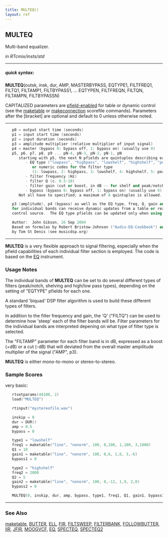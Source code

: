 ```yaml
---
title: MULTEQ()
layout: ref
---
```


## MULTEQ

Multi-band equalizer.

*in RTcmix/insts/std*  
  

-----

##### quick syntax:

**MULTEQ**(outsk, insk, dur, AMP, MASTERBYPASS, EQTYPE1, FILTFREQ1,
FILTQ1, FILTAMP1, FILTBYPASS1, ... EQTYPEN, FILTFREQN, FILTQN, FILTAMPN,
FILTBYPASSN)

CAPITALIZED parameters are [pfield-enabled](pfield-enabled.html) for
table or dynamic control (see the
[maketable](../scorefile/maketable.html) or
[makeconnection](../scorefile/makeconnection.html) scorefile
commands). Parameters after the \[bracket\] are optional and default to
0 unless otherwise noted.

-----

  

```cpp
   p0 = output start time (seconds)
   p1 = input start time (seconds)
   p2 = input duration (seconds)
   p3 = amplitude multiplier (relative multiplier of input signal)
   p4 = master (bypass 0: bypass off, 1: bypass on) (usually use 0)
   p5, p6, p7, p8, p9 ... pN-4, pN-3, pN-2, pN-1, pN
      starting with p5, the next N pfields are quintuples describing each EQ band:
         - EQ type ("lowpass", "highpass", "lowshelf", "highshelf", "peaknotch")
            or numeric codes for the filter type
            (1: lowpass, 2: highpass, 3: lowshelf, 4: highshelf, 5: peaknotch)
         - filter frequency (Hz)
         - filter Q (c. 0.5-10)
         - filter gain (cut or boost, in dB -- for shelf and peak/notch only)
         - bypass (bypass 0: bypass off, 1: bypass on) (usually use 0)
      Not all have to specified; a maximum of 8 quintuples is allowed.

   p3 (amplitude), p4 (bypass) as well as the EQ type, freq, Q, gain and bypass pfields
   for individual bands can receive dynamic updates from a table or real-time
   control source.  The EQ type pfields can be updated only when using numeric codes

   Author:  John Gibson, 26 Sep 2004
   Based on formulas by Robert Bristow-Johnson ("Audio-EQ-Cookbook") and code
   by Tom St Denis (see musicdsp.org)
```

  

-----

  
  
**MULTEQ** is a very flexible approach to signal filtering, especially
when the pfield capabilities of each individual filter section is
employed. The code is based on the [EQ](EQ.html) instrument.

### Usage Notes

The individual bands of **MULTEQ** can be set to do several different
types of filters (peak/notch, shelving and high/low pass types),
depending on the setting of "EQTYPE" pfields for each one.

A standard 'biquad' DSP filter algorithm is used to build these
different types of filters.

In addition to the filter frequency and gain, the 'Q' ("FILTQ") can be
used to determine how 'steep' each of the filter bands will be. Filter
parameters for the individual bands are interpreted depening on what
type of filter type is selected.

The "FILTAMP" parameter for each filter band is in dB, expressed as a
boost (+dB) or a cut (-dB) that will deviated from the overall master
ampilitude multiplier of the signal ("AMP", p3).

**MULTEQ** is either mono-to-mono or stereo-to-stereo.

### Sample Scores

very basic:

```cpp
   rtsetparams(44100, 2)
   load("MULTEQ")

   rtinput("mystereofile.wav")

   inskip = 0
   dur = DUR()
   amp = 0.5
   bypass = 0

   type1 = "lowshelf"
   freq1 = maketable("line", "nonorm", 100, 0,100, 1,100, 3,1000)
   Q1 = 10
   gain1 = maketable("line", "nonorm", 100, 0,6, 1,6, 3,-6)
   bypass1 = 0

   type2 = "highshelf"
   freq2 = 2000
   Q2 = 5
   gain2 = maketable("line", "nonorm", 100, 0,-12, 1,9, 2,0)
   bypass2 = 0

   MULTEQ(0, inskip, dur, amp, bypass, type1, freq1, Q1, gain1, bypass1, type2, freq2, Q2, gain2, bypass2)
```

  

-----

### See Also

[maketable](../scorefile/maketable.html), [BUTTER](BUTTER.html),
[ELL](ELL.html), [FIR](FIR.html), [FILTSWEEP](FILTSWEEP.html),
[FILTERBANK](FILTERBANK.html), [FOLLOWBUTTER](FOLLOWBUTTER.html),
[IIR](IIR.html), [JFIR](JFIR.html), [MOOGVCF](MOOGVCF.html),
[EQ](EQ.html), [SPECTEQ](SPECTEQ.html), [SPECTEQ2](SPECTEQ2.html)
